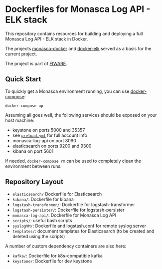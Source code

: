 Dockerfiles for Monasca Log API - ELK stack
===========================================

This repository contains resources for building and deploying a full
Monasca Log API - ELK stack in Docker.

The projects [monasca-docker][2] and [docker-elk][3] served as a basis for the current project.

The project is part of [FIWARE][1].

Quick Start
-----------

To quickly get a Monasca environment running, you can use [docker-compose][4]:

    docker-compose up

Assuming all goes well, the following services should be exposed on your host
machine:

 * keystone on ports 5000 and 35357
  * see [`preload.yml`][5] for full account info
 * monasca-log-api on port 8090
 * elasticsearch on ports 9200 and 9300
 * kibana on port 5601

If needed, `docker-compose rm` can be used to completely clean the environment
between runs.

Repository Layout
-----------------

 * `elasticsearch/` Dockerfile for Elasticsearch
 * `kibana/`: Dockerfile for kibana
 * `logstash-transformer/`: Dockerfile for logstash-transformer
 * `logstash-persister/`: Dockerfile for logstash-persister
 * `monasca-log-api/`: Dockerfile for Monasca Log API
 * `scripts/`: useful bash scripts
 * `syslogVM/`: Dockerfile and logstash.conf for remote syslog server
 * `templates/`: document templates for Elasticsearch (to be created and deleted using the scripts)


A number of custom dependency containers are also here:

 * `kafka/`: Dockerfile for k8s-compatible kafka
 * `keystone/`: Dockerfile for dev keystone

[1]: https://www.fiware.org/
[2]: https://github.com/monasca/monasca-docker
[3]: https://github.com/deviantony/docker-elk
[4]: https://docs.docker.com/compose/
[5]: https://github.com/martel-innovate/deep-log-monasca-elk/blob/master/keystone/preload.yml
